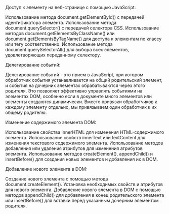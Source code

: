 Доступ к элементу на веб-странице с помощью JavaScript:

Использование метода document.getElementById() с передачей идентификатора элемента.
Использование метода document.querySelector() с передачей селектора CSS.
Использование методов document.getElementsByClassName() или document.getElementsByTagName() для доступа к элементам по классу или тегу соответственно.
Использование метода document.querySelectorAll() для выбора всех элементов, удовлетворяющих переданному селектору.

Делегирование событий:

Делегирование событий - это прием в JavaScript, при котором обработчик события устанавливается на общий родительский элемент, и события на дочерних элементах обрабатываются через этого родителя. Это позволяет эффективно управлять событиями на элементах DOM, особенно если в документе много элементов или элементы создаются динамически. Вместо привязки обработчиков к каждому элементу отдельно, мы привязываем один обработчик к их общему родителю.

Изменение содержимого элемента DOM:

Использование свойства innerHTML для изменения HTML-содержимого элемента.
Использование свойств innerText или textContent для изменения текстового содержимого элемента.
Использование методов добавления или удаления атрибутов для изменения атрибутов элемента.
Использование методов createElement(), appendChild() и insertBefore() для создания новых элементов и добавления их в DOM.

Добавление нового элемента в DOM:

Создание нового элемента с помощью метода document.createElement().
Установка необходимых свойств и атрибутов для нового элемента.
Добавление нового элемента в DOM с помощью методов appendChild() для добавления в конец родительского элемента или insertBefore() для вставки перед указанным дочерним элементом родителя.